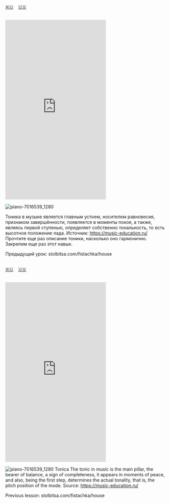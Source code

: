 <span id="ru"><a href='#ru'>🇷🇺</a> &nbsp;&nbsp;&nbsp;<a href='#en'>🇺🇸</a> &nbsp;&nbsp;&nbsp;</span><br><br>

<iframe width="315" height="560" src="https://www.youtube.com/embed/qaLN8lpXuAg" frameborder="0" allow="accelerometer; autoplay; clipboard-write; encrypted-media; gyroscope; picture-in-picture; web-share"allowfullscreen></iframe>

![piano-7016539_1280](https://github.com/user-attachments/assets/44fdc816-409c-4f31-a4fd-9a74887c2ca0)

Тоника в музыке является главным устоем, носителем равновесия, признаком завершённости, появляется в моменты покоя, а также, являясь первой ступенью, определяет собственно тональность, то есть высотное положение лада.
Источник: https://music-education.ru/
Прочтите еще раз описание тоники, насколько оно гармонично.
Закрепим еще раз этот навык. 

Предыдущий урок: stolbitsa.com/fistachka/house<br><br>

<span id="en"><a href='#ru'>🇷🇺</a> &nbsp;&nbsp;&nbsp;<a href='#en'>🇺🇸</a> &nbsp;&nbsp;&nbsp;</span><br><br>

<iframe width="315" height="560" src="https://www.youtube.com/embed/J0p1Rr7HAQk" frameborder="0" allow="accelerometer; autoplay; clipboard-write; encrypted-media; gyroscope; picture-in-picture; web-share"allowfullscreen></iframe>

![piano-7016539_1280](https://github.com/user-attachments/assets/44fdc816-409c-4f31-a4fd-9a74887c2ca0)
Tonica
The tonic in music is the main pillar, the bearer of balance, a sign of completeness, it appears in moments of peace, and also, being the first step, determines the actual tonality, that is, the pitch position of the mode.
Source: https://music-education.ru/

Previous lesson: stolbitsa.com/fistachka/house<br><br>

